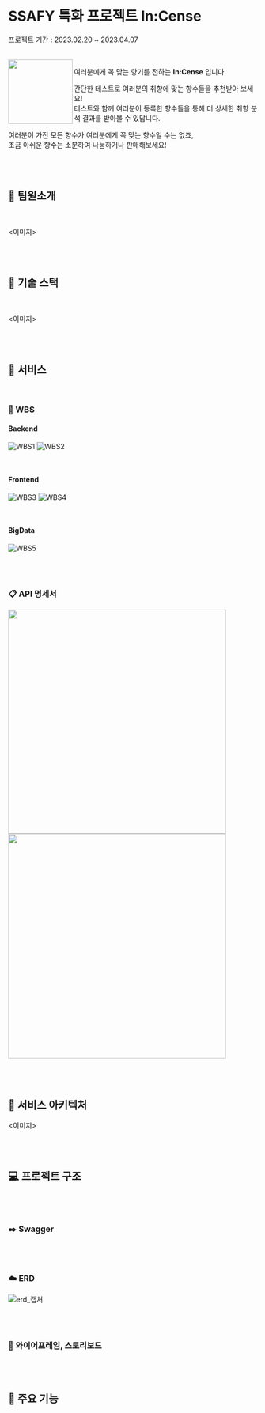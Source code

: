 # **SSAFY 특화 프로젝트 In:Cense**

프로젝트 기간 : 2023.02.20 ~ 2023.04.07

<br>

<img src="/uploads/5c07169f8bdef70891859089c98ccaf6/Icon.png" align="left" width="130" height="130">

<!-- 여러분에게 꼭 맞는 향기를 전하는 **In:Cense** 입니다. <br>
향수 취향을 테스트하고, 취향에 맞는 향수들을 추천받아 보세요. <br>
여러분들이 1,000개 이상의 향수 목록들을 둘러보며 등록한 향수들을 통해 더 상세한 취향 분석 결과를 받아볼 수도 있답니다! <br>
여러분이 구매한 모든 향수가 여러분에게 꼭 맞는 향수일 수는 없죠, <br> 그러니 조금 아쉬운 향수는 소분하여 나눔하거나 판매해보세요! <br> -->

 여러분에게 꼭 맞는 향기를 전하는 **In:Cense** 입니다. <br>

 간단한 테스트로 여러분의 취향에 맞는 향수들을 추천받아 보세요! <br>
 테스트와 함께 여러분이 등록한 향수들을 통해 더 상세한 취향 분석 결과를 받아볼 수 있답니다. <br>

 여러분이 가진 모든 향수가 여러분에게 꼭 맞는 향수일 수는 없죠, <br>
 조금 아쉬운 향수는 소분하여 나눔하거나 판매해보세요! 



<!-- 여러분의 향수 취향을 테스트하고, 취향에 맞는 향수를 추천받아 보세요. <br>
1,000개 이상의 향수 목록을 둘러보세요. <br>
향수를 소분하여 나눔하거나, 구매 후 아쉬운 향수를 판매해보세요.  <br>
여러분의 활동 내역을 확인하고 상세한 취향 분석 결과를 받아보세요. <br> -->


<br><br>

## 🚴 팀원소개

<br>

<이미지>

<br><br>

## 🔧 기술 스택

<br>

<이미지>

<br><br>

## 📂 서비스

<br>

### 🔎 WBS

#### Backend
![WBS1](/uploads/0d1fc45e527e82a0316d804f873988b8/WBS1.PNG)
![WBS2](/uploads/931b8535a2dc46f69d7f739bc7d8a0b6/WBS2.PNG)

<br>

#### Frontend
![WBS3](/uploads/0897b3fb4640fdb47e23d2a8af485c1a/WBS3.PNG)
![WBS4](/uploads/48b122a25109f97944b16d6827565e43/WBS4.PNG)

<br>

#### BigData
![WBS5](/uploads/9e9dcd1f0733d1bc84139852d4e65cf4/WBS5.PNG)


<br><br>

### 📋 API 명세서

<!-- 두 이미지를 한 행으로 할 수 있는 최선의 사이즈 -->
<img src="/uploads/a86cf62f8879a0ed0ff465327df19a27/API명세서1.PNG" width="440" height="454">
<img src="/uploads/0cb73b9a2ad83eebf7ac3819553ed42c/API명세서2.PNG" width="440" height="454">


<br><br>

## 🔌 서비스 아키텍처
<이미지>

<br><br>

## 💻 프로젝트 구조

<br><br>

### ✒️ Swagger

<br><br>

### ☁️ ERD

![erd_캡처](/uploads/09982031142393488cfe7f25351b0199/erd_캡처.PNG)

<br><br>

### 🎨 와이어프레임, 스토리보드

<br><br>

## 🌈 주요 기능